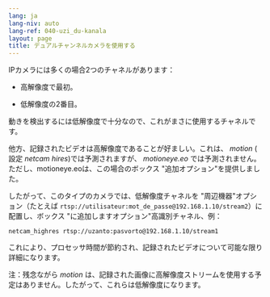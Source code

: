 ```yaml
---
lang: ja
lang-niv: auto
lang-ref: 040-uzi_du-kanala
layout: page
title: デュアルチャンネルカメラを使用する
---
```


IPカメラには多くの場合2つのチャネルがあります：

* 高解像度で最初。


* 低解像度の2番目。



動きを検出するには低解像度で十分なので、これがまさに使用するチャネルです。

他方、記録されたビデオは高解像度であることが好ましい。これは、 _motion_ ( 設定 _netcam hires_)では予測されますが、 _motioneye.eo_ では予測されません。  
ただし、motioneye.eoは、この場合のボックス "追加オプション"を提供しました。

したがって、このタイプのカメラでは、低解像度チャネルを "周辺機器"オプション（たとえば `rtsp://utilisateur:mot_de_passe@192.168.1.10/stream2`）に配置し、ボックス "に追加しますオプション"高識別チャネル、例：
```
netcam_highres rtsp://uzanto:pasvorto@192.168.1.10/stream1
```

これにより、プロセッサ時間が節約され、記録されたビデオについて可能な限り詳細になります。

注：残念ながら _motion_ は、記録された画像に高解像度ストリームを使用する予定はありません。したがって、これらは低解像度になります。
